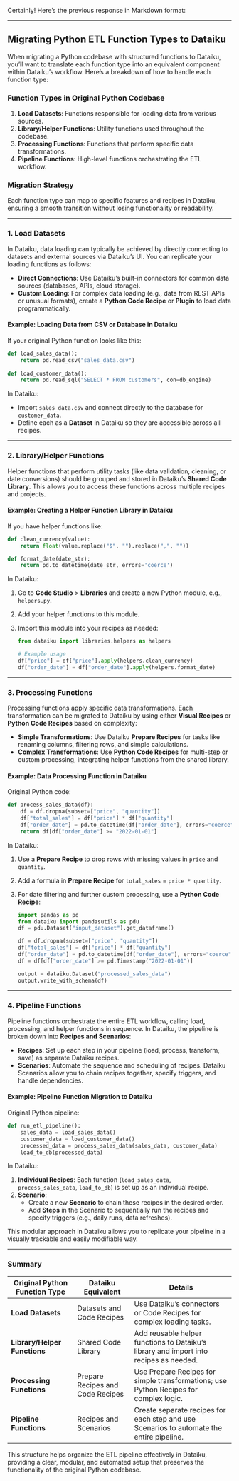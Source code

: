 Certainly! Here’s the previous response in Markdown format:

---

## Migrating Python ETL Function Types to Dataiku

When migrating a Python codebase with structured functions to Dataiku, you’ll want to translate each function type into an equivalent component within Dataiku’s workflow. Here’s a breakdown of how to handle each function type:

### Function Types in Original Python Codebase

1. **Load Datasets**: Functions responsible for loading data from various sources.
2. **Library/Helper Functions**: Utility functions used throughout the codebase.
3. **Processing Functions**: Functions that perform specific data transformations.
4. **Pipeline Functions**: High-level functions orchestrating the ETL workflow.

### Migration Strategy

Each function type can map to specific features and recipes in Dataiku, ensuring a smooth transition without losing functionality or readability.

---

### 1. **Load Datasets**

In Dataiku, data loading can typically be achieved by directly connecting to datasets and external sources via Dataiku’s UI. You can replicate your loading functions as follows:

- **Direct Connections**: Use Dataiku’s built-in connectors for common data sources (databases, APIs, cloud storage).
- **Custom Loading**: For complex data loading (e.g., data from REST APIs or unusual formats), create a **Python Code Recipe** or **Plugin** to load data programmatically.

#### Example: Loading Data from CSV or Database in Dataiku

If your original Python function looks like this:

```python
def load_sales_data():
    return pd.read_csv("sales_data.csv")
    
def load_customer_data():
    return pd.read_sql("SELECT * FROM customers", con=db_engine)
```

In Dataiku:

- Import `sales_data.csv` and connect directly to the database for `customer_data`.
- Define each as a **Dataset** in Dataiku so they are accessible across all recipes.

---

### 2. **Library/Helper Functions**

Helper functions that perform utility tasks (like data validation, cleaning, or date conversions) should be grouped and stored in Dataiku’s **Shared Code Library**. This allows you to access these functions across multiple recipes and projects.

#### Example: Creating a Helper Function Library in Dataiku

If you have helper functions like:

```python
def clean_currency(value):
    return float(value.replace("$", "").replace(",", ""))

def format_date(date_str):
    return pd.to_datetime(date_str, errors='coerce')
```

In Dataiku:

1. Go to **Code Studio** > **Libraries** and create a new Python module, e.g., `helpers.py`.
2. Add your helper functions to this module.
3. Import this module into your recipes as needed:

   ```python
   from dataiku import libraries.helpers as helpers

   # Example usage
   df["price"] = df["price"].apply(helpers.clean_currency)
   df["order_date"] = df["order_date"].apply(helpers.format_date)
   ```

---

### 3. **Processing Functions**

Processing functions apply specific data transformations. Each transformation can be migrated to Dataiku by using either **Visual Recipes** or **Python Code Recipes** based on complexity:

- **Simple Transformations**: Use Dataiku **Prepare Recipes** for tasks like renaming columns, filtering rows, and simple calculations.
- **Complex Transformations**: Use **Python Code Recipes** for multi-step or custom processing, integrating helper functions from the shared library.

#### Example: Data Processing Function in Dataiku

Original Python code:

```python
def process_sales_data(df):
    df = df.dropna(subset=["price", "quantity"])
    df["total_sales"] = df["price"] * df["quantity"]
    df["order_date"] = pd.to_datetime(df["order_date"], errors="coerce")
    return df[df["order_date"] >= "2022-01-01"]
```

In Dataiku:

1. Use a **Prepare Recipe** to drop rows with missing values in `price` and `quantity`.
2. Add a formula in **Prepare Recipe** for `total_sales` = `price * quantity`.
3. For date filtering and further custom processing, use a **Python Code Recipe**:

   ```python
   import pandas as pd
   from dataiku import pandasutils as pdu
   df = pdu.Dataset("input_dataset").get_dataframe()

   df = df.dropna(subset=["price", "quantity"])
   df["total_sales"] = df["price"] * df["quantity"]
   df["order_date"] = pd.to_datetime(df["order_date"], errors="coerce")
   df = df[df["order_date"] >= pd.Timestamp("2022-01-01")]

   output = dataiku.Dataset("processed_sales_data")
   output.write_with_schema(df)
   ```

---

### 4. **Pipeline Functions**

Pipeline functions orchestrate the entire ETL workflow, calling load, processing, and helper functions in sequence. In Dataiku, the pipeline is broken down into **Recipes and Scenarios**:

- **Recipes**: Set up each step in your pipeline (load, process, transform, save) as separate Dataiku recipes.
- **Scenarios**: Automate the sequence and scheduling of recipes. Dataiku Scenarios allow you to chain recipes together, specify triggers, and handle dependencies.

#### Example: Pipeline Function Migration to Dataiku

Original Python pipeline:

```python
def run_etl_pipeline():
    sales_data = load_sales_data()
    customer_data = load_customer_data()
    processed_data = process_sales_data(sales_data, customer_data)
    load_to_db(processed_data)
```

In Dataiku:

1. **Individual Recipes**: Each function (`load_sales_data`, `process_sales_data`, `load_to_db`) is set up as an individual recipe.
2. **Scenario**:
   - Create a new **Scenario** to chain these recipes in the desired order.
   - Add **Steps** in the Scenario to sequentially run the recipes and specify triggers (e.g., daily runs, data refreshes).

This modular approach in Dataiku allows you to replicate your pipeline in a visually trackable and easily modifiable way.

---

### Summary

| Original Python Function Type | Dataiku Equivalent                             | Details                                                                                   |
|-------------------------------|------------------------------------------------|-------------------------------------------------------------------------------------------|
| **Load Datasets**             | Datasets and Code Recipes                      | Use Dataiku’s connectors or Code Recipes for complex loading tasks.                       |
| **Library/Helper Functions**  | Shared Code Library                            | Add reusable helper functions to Dataiku’s library and import into recipes as needed.     |
| **Processing Functions**      | Prepare Recipes and Code Recipes               | Use Prepare Recipes for simple transformations; use Python Recipes for complex logic.     |
| **Pipeline Functions**        | Recipes and Scenarios                          | Create separate recipes for each step and use Scenarios to automate the entire pipeline.  |

This structure helps organize the ETL pipeline effectively in Dataiku, providing a clear, modular, and automated setup that preserves the functionality of the original Python codebase.
